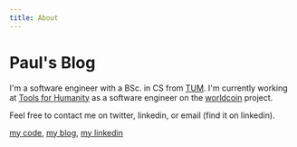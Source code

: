 ```yaml
---
title: About
---
```


<h1 class="beginning">Paul's Blog</h1>

I'm a software engineer with a BSc. in CS from [TUM](https://en.wikipedia.org/wiki/Technical_University_of_Munich). I'm currently working at
[Tools for Humanity](https://www.toolsforhumanity.com/) as a software engineer on the [worldcoin](https://worldcoin.org/) project.

Feel free to contact me on twitter, linkedin, or email (find it on linkedin).

[my code](https://www.github.com/paul-schaaf), [my blog](/blog), [my linkedin](https://www.linkedin.com/in/paulsimonschaaf/)

<style lang="stylus" scoped>
p
  font-size 20px

@media (max-width: $MQMobile)
  .beginning
    margin-top 0 !important
    text-align center
</style>
